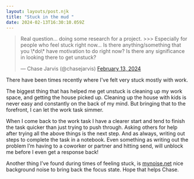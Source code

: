 ```yaml
---
layout: layouts/post.njk
title: "Stuck in the mud "
date: 2024-02-13T16:30:10.059Z
---
```



<blockquote class="twitter-tweet"><p lang="en" dir="ltr">Real question… doing some research for a project. &gt;&gt;&gt; Especially for people who feel stuck right now… Is there anything/something that you \*do\* have motivation to do right now? Is there any significance in looking there to get unstuck?</p>&mdash; Chase Jarvis (@chasejarvis) <a href="https://twitter.com/chasejarvis/status/1757202337620496590?ref_src=twsrc%5Etfw">February 13, 2024</a></blockquote> <script async src="https://platform.twitter.com/widgets.js" charset="utf-8"></script>

There have been times recently where I've felt very stuck mostly with work. 

The biggest thing that has helped me get unstuck is cleaning up my work space, and getting the house picked up. Cleaning up the house with kids is never easy and constantly on the back of my mind. But bringing that to the forefront, I can let the work task simmer.

When I come back to the work task I have a clearer start and tend to finish the task quicker than just trying to push through. Asking others for help after trying all the above things is the next step. And as always, writing out steps to complete the task in a notebook. Even something as writing out the problem I’m having to a coworker or partner and hitting send, will unblock me before I even get a response back!

Another thing I’ve found during times of feeling stuck, is [mynoise.net](https://mynoise.net) nice background noise to bring back the focus state. Hope that helps Chase. 

